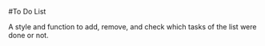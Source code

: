 #To Do List

A style and function to add, remove, and check which tasks of the list were done or not.
